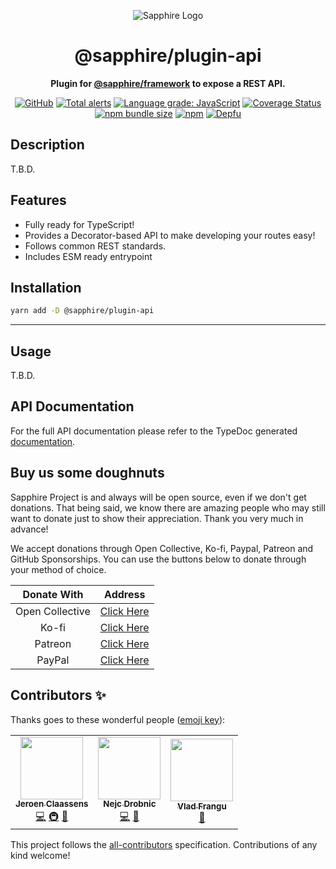 <div align="center">

![Sapphire Logo](https://cdn.skyra.pw/gh-assets/sapphire.png)

# @sapphire/plugin-api

**Plugin for <a href="https://github.com/sapphire-project/framework">@sapphire/framework</a> to expose a REST API.**

[![GitHub](https://img.shields.io/github/license/sapphire-project/plugins)](https://github.com/sapphire-project/plugins/blob/main/LICENSE.md)
[![Total alerts](https://img.shields.io/lgtm/alerts/g/sapphire-project/plugins.svg?logo=lgtm&logoWidth=18)](https://lgtm.com/projects/g/sapphire-project/plugins/alerts/)
[![Language grade: JavaScript](https://img.shields.io/lgtm/grade/javascript/g/sapphire-project/plugins.svg?logo=lgtm&logoWidth=18)](https://lgtm.com/projects/g/sapphire-project/plugins/context:javascript)
[![Coverage Status](https://coveralls.io/repos/github/sapphire-project/plugins/badge.svg?branch=main)](https://coveralls.io/github/sapphire-project/plugins?branch=main)
[![npm bundle size](https://img.shields.io/bundlephobia/min/@sapphire/plugin-api?logo=webpack&style=flat-square)](https://bundlephobia.com/result?p=@sapphire/plugin-api)
[![npm](https://img.shields.io/npm/v/@sapphire/plugin-api?color=crimson&logo=npm&style=flat-square)](https://www.npmjs.com/package/@sapphire/plugin-api)
[![Depfu](https://badges.depfu.com/badges/11bbf7392987e6fd51fc6559e1d42dfc/count.svg)](https://depfu.com/github/sapphire-project/plugins?project_id=15201)

</div>

## Description

T.B.D.

## Features

-   Fully ready for TypeScript!
-   Provides a Decorator-based API to make developing your routes easy!
-   Follows common REST standards.
-   Includes ESM ready entrypoint

## Installation

```sh
yarn add -D @sapphire/plugin-api
```

---

## Usage

T.B.D.

## API Documentation

For the full API documentation please refer to the TypeDoc generated [documentation](https://sapphire-project.github.io/plugins/modules/_sapphire_plugin_api.html).

## Buy us some doughnuts

Sapphire Project is and always will be open source, even if we don't get donations. That being said, we know there are amazing people who may still want to donate just to show their appreciation. Thank you very much in advance!

We accept donations through Open Collective, Ko-fi, Paypal, Patreon and GitHub Sponsorships. You can use the buttons below to donate through your method of choice.

|   Donate With   |                                             Address                                              |
| :-------------: | :----------------------------------------------------------------------------------------------: |
| Open Collective |                    [Click Here](https://opencollective.com/sapphire-project)                     |
|      Ko-fi      |                         [Click Here](https://ko-fi.com/sapphireproject)                          |
|     Patreon     |                      [Click Here](https://www.patreon.com/sapphire_project)                      |
|     PayPal      | [Click Here](https://www.paypal.com/cgi-bin/webscr?cmd=_s-xclick&hosted_button_id=SP738BQTQQYZY) |

## Contributors ✨

Thanks goes to these wonderful people ([emoji key](https://allcontributors.org/docs/en/emoji-key)):

<!-- ALL-CONTRIBUTORS-LIST:START - Do not remove or modify this section -->
<!-- prettier-ignore-start -->
<!-- markdownlint-disable -->
<table>
  <tr>
    <td align="center"><a href="https://favware.tech/"><img src="https://avatars3.githubusercontent.com/u/4019718?v=4" width="100px;" alt=""/><br /><sub><b>Jeroen Claassens</b></sub></a><br /><a href="https://github.com/sapphire-project/plugins/commits?author=Favna" title="Code">💻</a> <a href="#infra-Favna" title="Infrastructure (Hosting, Build-Tools, etc)">🚇</a> <a href="#projectManagement-Favna" title="Project Management">📆</a></td>
    <td align="center"><a href="https://quantumlytangled.com"><img src="https://avatars1.githubusercontent.com/u/7919610?v=4" width="100px;" alt=""/><br /><sub><b>Nejc Drobnic</b></sub></a><br /><a href="https://github.com/sapphire-project/plugins/commits?author=QuantumlyTangled" title="Code">💻</a> <a href="https://github.com/sapphire-project/plugins/commits?author=QuantumlyTangled" title="Documentation">📖</a></td>
    <td align="center"><a href="https://github.com/vladfrangu"><img src="https://avatars3.githubusercontent.com/u/17960496?v=4" width="100px;" alt=""/><br /><sub><b>Vlad Frangu</b></sub></a><br /><a href="https://github.com/sapphire-project/plugins/pulls?q=is%3Apr+reviewed-by%3Avladfrangu" title="Reviewed Pull Requests">👀</a></td>
  </tr>
</table>

<!-- markdownlint-enable -->
<!-- prettier-ignore-end -->
<!-- ALL-CONTRIBUTORS-LIST:END -->

This project follows the [all-contributors](https://github.com/all-contributors/all-contributors) specification. Contributions of any kind welcome!
